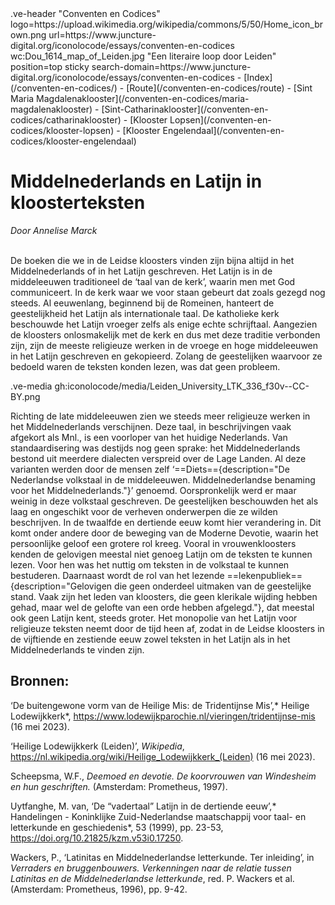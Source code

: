 <link rel="stylesheet" href="https://fonts.googleapis.com/css?family=Trirong">
<style>
    @import url('https://fonts.googleapis.com/css2?family=Cardo&family=Caudex&family=Marck+Script&display=swap');
    #juncture ve-header {font-family: 'Caudex'}
    #juncture h1 {font-family: 'Caudex'}
    #juncture h2 {font-family: 'Caudex'}
    #juncture h3 {font-family: 'Caudex'}
    #juncture a:link { color: brown; text-decoration: underline; }
</style>
.ve-header "Conventen en Codices" logo=https://upload.wikimedia.org/wikipedia/commons/5/50/Home_icon_brown.png url=https://www.juncture-digital.org/iconolocode/essays/conventen-en-codices wc:Dou_1614_map_of_Leiden.jpg "Een literaire loop door Leiden" position=top sticky search-domain=https://www.juncture-digital.org/iconolocode/essays/conventen-en-codices 
    - [Index](/conventen-en-codices/)
    - [Route](/conventen-en-codices/route)
    - [Sint Maria Magdalenaklooster](/conventen-en-codices/maria-magdalenaklooster)
    - [Sint-Catharinaklooster](/conventen-en-codices/catharinaklooster)
    - [Klooster Lopsen](/conventen-en-codices/klooster-lopsen)
    - [Klooster Engelendaal](/conventen-en-codices/klooster-engelendaal)

# Middelnederlands en Latijn in kloosterteksten
*Door Annelise Marck*
<br><br>

De boeken die we in de Leidse kloosters vinden zijn bijna altijd in het Middelnederlands of in het Latijn geschreven. Het Latijn is in de middeleeuwen traditioneel de ‘taal van de kerk’, waarin men met God communiceert. In de kerk waar we voor staan gebeurt dat zoals gezegd nog steeds. Al eeuwenlang, beginnend bij de Romeinen, hanteert de geestelijkheid het Latijn als internationale taal. De katholieke kerk beschouwde het Latijn vroeger zelfs als enige echte schrijftaal. Aangezien de kloosters onlosmakelijk met de kerk en dus met deze traditie verbonden zijn, zijn de meeste religieuze werken in de vroege en hoge middeleeuwen in het Latijn geschreven en gekopieerd. Zolang de geestelijken waarvoor ze bedoeld waren de teksten konden lezen, was dat geen probleem.

.ve-media gh:iconolocode/media/Leiden_University_LTK_336_f30v--CC-BY.png

Richting de late middeleeuwen zien we steeds meer religieuze werken in het Middelnederlands verschijnen. Deze taal, in beschrijvingen vaak afgekort als Mnl., is een voorloper van het huidige Nederlands. Van standaardisering was destijds nog geen sprake: het Middelnederlands bestond uit meerdere dialecten verspreid over de Lage Landen. Al deze varianten werden door de mensen zelf ‘==Diets=={description="De Nederlandse volkstaal in de middeleeuwen. Middelnederlandse benaming voor het Middelnederlands."}’ genoemd. Oorspronkelijk werd er maar weinig in deze volkstaal geschreven. De geestelijken beschouwden het als laag en ongeschikt voor de verheven onderwerpen die ze wilden beschrijven. In de twaalfde en dertiende eeuw komt hier verandering in. Dit komt onder andere door de beweging van de Moderne Devotie, waarin het persoonlijke geloof een grotere rol kreeg. Vooral in vrouwenkloosters kenden de gelovigen meestal niet genoeg Latijn om de teksten te kunnen lezen. Voor hen was het nuttig om teksten in de volkstaal te kunnen bestuderen. Daarnaast wordt de rol van het lezende ==lekenpubliek=={description="Gelovigen die geen onderdeel uitmaken van de geestelijke stand. Vaak zijn het leden van kloosters, die geen klerikale wijding hebben gehad, maar wel de gelofte van een orde hebben afgelegd."}, dat meestal ook geen Latijn kent, steeds groter. Het monopolie van het Latijn voor religieuze teksten neemt door de tijd heen af, zodat in de Leidse kloosters in de vijftiende en zestiende eeuw zowel teksten in het Latijn als in het Middelnederlands te vinden zijn.

## Bronnen:

‘De buitengewone vorm van de Heilige Mis: de Tridentijnse Mis’,* Heilige Lodewijkkerk*, <https://www.lodewijkparochie.nl/vieringen/tridentijnse-mis> (16 mei 2023).

‘Heilige Lodewijkkerk (Leiden)’, *Wikipedia*, <https://nl.wikipedia.org/wiki/Heilige_Lodewijkkerk_(Leiden)> (16 mei 2023).

Scheepsma, W.F., *Deemoed en devotie. De koorvrouwen van Windesheim en hun geschriften.* (Amsterdam: Prometheus, 1997). 

Uytfanghe, M. van, ‘De “vadertaal” Latijn in de dertiende eeuw’,* Handelingen - Koninklijke 	Zuid-Nederlandse maatschappij voor taal- en letterkunde en geschiedenis*, 53 (1999), 	pp. 23-53, <https://doi.org/10.21825/kzm.v53i0.17250>. 

Wackers, P., ‘Latinitas en Middelnederlandse letterkunde. Ter inleiding’, in *Verraders en 		bruggenbouwers. Verkenningen naar de relatie tussen Latinitas en de 			Middelnederlandse letterkunde*, red. P. Wackers et al. (Amsterdam: Prometheus, 		1996), pp. 9-42.

